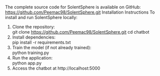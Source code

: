 The complete source code for SolentSphere is available on GitHub: 
https://github.com/Peemac98/SolentSphere.git 
Installation Instructions 
To install and run SolentSphere locally: 
1. Clone the repository:  
git clone https://github.com/Peemac98/SolentSphere.git 
cd chatbot 
2. Install dependencies:  
pip install -r requirements.txt 
3. Train the model (if not already trained):  
python training.py 
4. Run the application:  
python app.py 
5. Access the chatbot at http://localhost:5000
